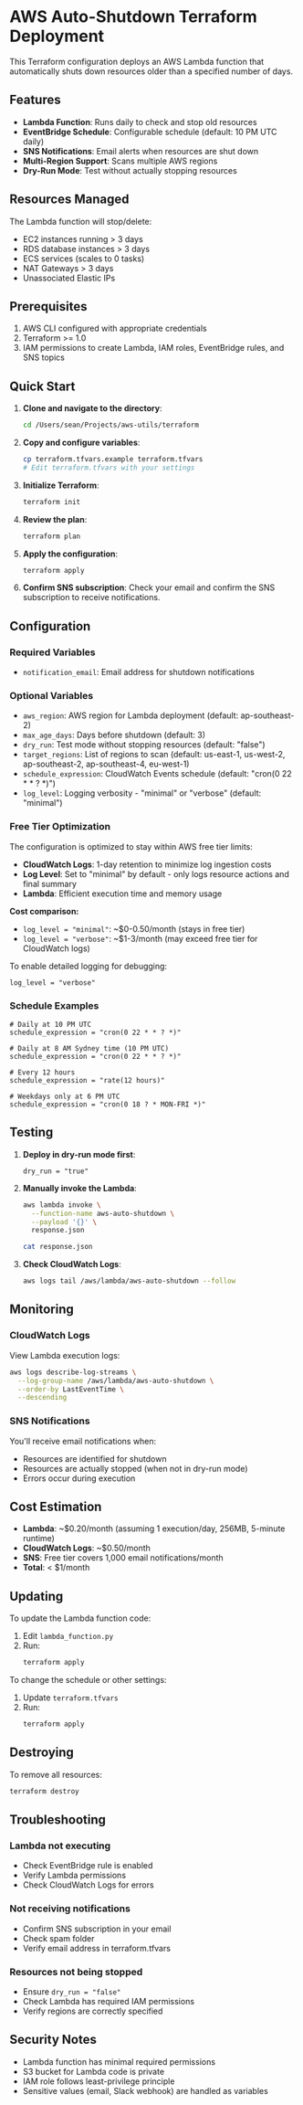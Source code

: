 # AWS Auto-Shutdown Terraform Deployment

This Terraform configuration deploys an AWS Lambda function that automatically shuts down resources older than a specified number of days.

## Features

- **Lambda Function**: Runs daily to check and stop old resources
- **EventBridge Schedule**: Configurable schedule (default: 10 PM UTC daily)
- **SNS Notifications**: Email alerts when resources are shut down
- **Multi-Region Support**: Scans multiple AWS regions
- **Dry-Run Mode**: Test without actually stopping resources

## Resources Managed

The Lambda function will stop/delete:
- EC2 instances running > 3 days
- RDS database instances > 3 days
- ECS services (scales to 0 tasks)
- NAT Gateways > 3 days
- Unassociated Elastic IPs

## Prerequisites

1. AWS CLI configured with appropriate credentials
2. Terraform >= 1.0
3. IAM permissions to create Lambda, IAM roles, EventBridge rules, and SNS topics

## Quick Start

1. **Clone and navigate to the directory**:
   ```bash
   cd /Users/sean/Projects/aws-utils/terraform
   ```

2. **Copy and configure variables**:
   ```bash
   cp terraform.tfvars.example terraform.tfvars
   # Edit terraform.tfvars with your settings
   ```

3. **Initialize Terraform**:
   ```bash
   terraform init
   ```

4. **Review the plan**:
   ```bash
   terraform plan
   ```

5. **Apply the configuration**:
   ```bash
   terraform apply
   ```

6. **Confirm SNS subscription**:
   Check your email and confirm the SNS subscription to receive notifications.

## Configuration

### Required Variables

- `notification_email`: Email address for shutdown notifications

### Optional Variables

- `aws_region`: AWS region for Lambda deployment (default: ap-southeast-2)
- `max_age_days`: Days before shutdown (default: 3)
- `dry_run`: Test mode without stopping resources (default: "false")
- `target_regions`: List of regions to scan (default: us-east-1, us-west-2, ap-southeast-2, ap-southeast-4, eu-west-1)
- `schedule_expression`: CloudWatch Events schedule (default: "cron(0 22 * * ? *)")
- `log_level`: Logging verbosity - "minimal" or "verbose" (default: "minimal")

### Free Tier Optimization

The configuration is optimized to stay within AWS free tier limits:

- **CloudWatch Logs**: 1-day retention to minimize log ingestion costs
- **Log Level**: Set to "minimal" by default - only logs resource actions and final summary
- **Lambda**: Efficient execution time and memory usage

**Cost comparison:**
- `log_level = "minimal"`: ~$0-0.50/month (stays in free tier)
- `log_level = "verbose"`: ~$1-3/month (may exceed free tier for CloudWatch logs)

To enable detailed logging for debugging:
```hcl
log_level = "verbose"
```

### Schedule Examples

```hcl
# Daily at 10 PM UTC
schedule_expression = "cron(0 22 * * ? *)"

# Daily at 8 AM Sydney time (10 PM UTC)
schedule_expression = "cron(0 22 * * ? *)"

# Every 12 hours
schedule_expression = "rate(12 hours)"

# Weekdays only at 6 PM UTC
schedule_expression = "cron(0 18 ? * MON-FRI *)"
```

## Testing

1. **Deploy in dry-run mode first**:
   ```hcl
   dry_run = "true"
   ```

2. **Manually invoke the Lambda**:
   ```bash
   aws lambda invoke \
     --function-name aws-auto-shutdown \
     --payload '{}' \
     response.json
   
   cat response.json
   ```

3. **Check CloudWatch Logs**:
   ```bash
   aws logs tail /aws/lambda/aws-auto-shutdown --follow
   ```

## Monitoring

### CloudWatch Logs
View Lambda execution logs:
```bash
aws logs describe-log-streams \
  --log-group-name /aws/lambda/aws-auto-shutdown \
  --order-by LastEventTime \
  --descending
```

### SNS Notifications
You'll receive email notifications when:
- Resources are identified for shutdown
- Resources are actually stopped (when not in dry-run mode)
- Errors occur during execution

## Cost Estimation

- **Lambda**: ~$0.20/month (assuming 1 execution/day, 256MB, 5-minute runtime)
- **CloudWatch Logs**: ~$0.50/month
- **SNS**: Free tier covers 1,000 email notifications/month
- **Total**: < $1/month

## Updating

To update the Lambda function code:

1. Edit `lambda_function.py`
2. Run:
   ```bash
   terraform apply
   ```

To change the schedule or other settings:

1. Update `terraform.tfvars`
2. Run:
   ```bash
   terraform apply
   ```

## Destroying

To remove all resources:

```bash
terraform destroy
```

## Troubleshooting

### Lambda not executing
- Check EventBridge rule is enabled
- Verify Lambda permissions
- Check CloudWatch Logs for errors

### Not receiving notifications
- Confirm SNS subscription in your email
- Check spam folder
- Verify email address in terraform.tfvars

### Resources not being stopped
- Ensure `dry_run = "false"`
- Check Lambda has required IAM permissions
- Verify regions are correctly specified

## Security Notes

- Lambda function has minimal required permissions
- S3 bucket for Lambda code is private
- IAM role follows least-privilege principle
- Sensitive values (email, Slack webhook) are handled as variables